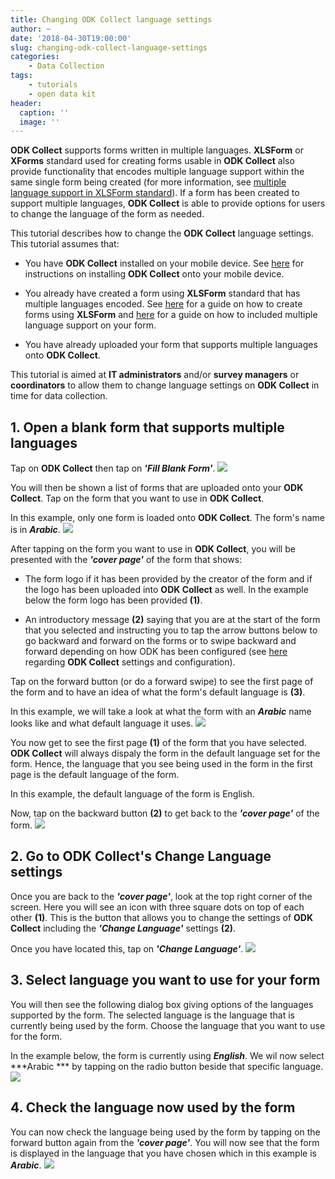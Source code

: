 ```yaml
---
title: Changing ODK Collect language settings
author: ~
date: '2018-04-30T19:00:00'
slug: changing-odk-collect-language-settings
categories:
    - Data Collection
tags:
    - tutorials
    - open data kit
header:
  caption: ''
  image: ''
---
```


**ODK Collect** supports forms written in multiple languages. **XLSForm** or **XForms** standard used for creating forms usable in **ODK Collect** also provide functionality that encodes multiple language support within the same single form being created (for more information, see <a href="http://xlsform.org/#language" target="_blank">multiple language support in XLSForm standard</a>). If a form has been created to support multiple languages, **ODK Collect** is able to provide options for users to change the language of the form as needed.

This tutorial describes how to change the **ODK Collect** language settings. This tutorial assumes that:

* You have **ODK Collect** installed on your mobile device. See <a href="http://sudan.validmeasures.org/installing-odk-collect-1/" target="_blank">here</a> for instructions on installing **ODK Collect** onto your mobile device.

* You already have created a form using **XLSForm** standard that has multiple languages encoded. See <a href="http://xlsform.org" target="_blank">here</a> for a guide on how to create forms using **XLSForm** and <a href="http://xlsform.org/#language" target="_blank">here</a> for a guide on how to included multiple language support on your form.

* You have already uploaded your form that supports multiple languages onto **ODK Collect**.

This tutorial is aimed at **IT administrators** and/or **survey managers** or **coordinators** to allow them to change language settings on **ODK Collect** in time for data collection.
<br />

## 1. Open a blank form that supports multiple languages

Tap on **ODK Collect** then tap on ***'Fill Blank Form'***.
<img src="/img/tutorials/open-a-blank-form-that-supports-multiple-languages.png" />
<br />

You will then be shown a list of forms that are uploaded onto your **ODK Collect**. Tap on the form that you want to use in **ODK Collect**.

In this example, only one form is loaded onto **ODK Collect**. The form's name is in ***Arabic***.
<img src="/img/tutorials/6b560b03-49a4-41a4-9a52-505f66ef32e1.png" />
<br />

After tapping on the form you want to use in **ODK Collect**, you will be presented with the ***'cover page'*** of the form that shows:

* The form logo if it has been provided by the creator of the form and if the logo has been uploaded into **ODK Collect** as well. In the example below the form logo has been provided **(1)**.

* An introductory message **(2)** saying that you are at the start of the form that you selected and instructing you to tap the arrow buttons below to go backward and forward on the forms or to swipe backward and forward depending on how ODK has been configured (see <a href="http://sudan.validmeasures.org/configuring-odk-collect-for-data-collection/" target="_blank">here</a> regarding **ODK Collect** settings and configuration).

Tap on the forward button (or do a forward swipe) to see the first page of the form and to have an idea of what the form's default language is **(3)**.

In this example, we will take a look at what the form with an ***Arabic*** name looks like and what default language it uses.
<img src="/img/tutorials/19b29197-8fa7-4c88-bc7c-cd74265e9b9e.png" />
<br />

You now get to see the first page **(1)** of the form that you have selected. **ODK Collect** will always dispaly the form in the default language set for the form. Hence, the language that you see being used in the form in the first page is the default language of the form.

In this example, the default language of the form is English.

Now, tap on the backward button **(2)** to get back to the ***'cover page'*** of the form.
<img src="/img/tutorials/891c82f3-1856-43b3-b18b-fb2ecb6de605.png" />
<br />

## 2. Go to ODK Collect's Change Language settings
Once you are back to the ***'cover page'***, look at the top right corner of the screen. Here you will see an icon with three square dots on top of each other **(1)**. This is the button that allows you to change the settings of **ODK Collect** including the ***'Change Language'*** settings **(2)**.

Once you have located this, tap on ***'Change Language'***.
<img src="/img/tutorials/go-to-odk-collect-s-change-language-settings.png" />
<br />

## 3. Select language you want to use for your form
You will then see the following dialog box giving options of the languages supported by the form. The selected language is the language that is currently being used by the form. Choose the language that you want to use for the form.

In the example below, the form is currently using ***English***. We wil now select ***Arabic *** by tapping on the radio button beside that specific language.
<img src="/img/tutorials/select-language-you-want-to-use-for-your-form.png" />
<br />

## 4. Check the language now used by the form
You can now check the language being used by the form by tapping on the forward button again from the ***'cover page'***. You will now see that the form is displayed in the language that you have chosen which in this example is ***Arabic***.
<img src="/img/tutorials/check-the-language-now-used-by-the-form.png" />
<br />
